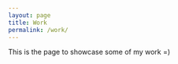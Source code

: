 ```yaml
---
layout: page
title: Work
permalink: /work/
---
```


This is the page to showcase some of my work =)
